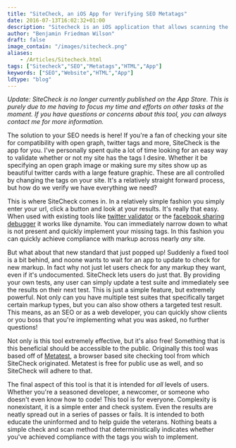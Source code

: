 ```yaml
---
title: "SiteCheck, an iOS App for Verifying SEO Metatags"
date: 2016-07-13T16:02:32+01:00
description: "Sitecheck is an iOS application that allows scanning the metatags on your website to help with SEO optimization."
author: "Benjamin Friedman Wilson"
draft: false
image_contain: "/images/sitecheck.png"
aliases:
    - /Articles/Sitecheck.html
tags: ["Sitecheck","SEO","Metatags","HTML","App"]
keywords: ["SEO","Website","HTML","App"]
ldtype: "blog"
---
```


*Update: SiteCheck is no longer currently published on the App Store. This is purely due to me having to focus my time and efforts on other tasks at the moment. If you have questions or concerns about this tool, you can always contact me for more information.*

The solution to your SEO needs is here! If you're a fan of checking your site for compatibility with open graph, twitter tags and more, SiteCheck is the app for you.
I've personally spent quite a lot of time looking for an easy way to validate whether or not my site has the tags I desire. Whether it be specifying an open graph image or making sure my sites show up as beautiful twitter cards with a large feature graphic.
These are all controlled by changing the tags on your site.
It's a relatively straight forward process, but how do we verify we have everything we need?

This is where SiteCheck comes in.
In a relatively simple fashion you simply enter your url, click a button and look at your results. It's really that easy.
When used with existing tools like [twitter validator](https://cards-dev.twitter.com/validator) or the [facebook sharing debugger](https://developers.facebook.com/tools/debug/) it works like dynamite.
You can immediately narrow down to what is not present and quickly implement your missing tags.
In this fashion you can quickly achieve compliance with markup across nearly *any* site.

But what about that new standard that just popped up! Suddenly a fixed tool is a bit behind, and noone wants to wait for an app to update to check for new markup.
In fact why not just let users check for <span style="text-style:italic">any</span> markup they want, even if it's undocumented.
SiteCheck lets users do just that. By providing your own tests, any user can simply update a test suite and immediately see the results on their next test.
This is just a simple feature, but extremely powerful. Not only can you have multiple test suites that specifically target certain markup types, but you can also show others a targeted test result.
This means, as an SEO or as a web developer, you can quickly show clients or you boss that you're implementing what you was asked, no further questions!

Not only is this tool extremely effective, but it's also free! Something that is this beneficial should be accessible to the public.
Originally this tool was based off of [Metatest](http://uphouseworks.com/Metatest), a browser based site checking tool from which SiteCheck originated.
Metatest is free for public use as well, and so SiteCheck will adhere to that.

The final aspect of this tool is that it is intended for *all* levels of users.
Whether you're a seasoned developer, a newcomer, or someone who doesn't even know how to code! This tool is for everyone.
Complexity is nonexistant, it is a simple enter and check system. Even the results are neatly spread out in a series of passes or fails.
It is intended to both educate the uninformed and to help guide the veterans.
Nothing beats a simple check and scan method that deterministically indicates whether you've achieved compliance with the tags you wish to implement.
